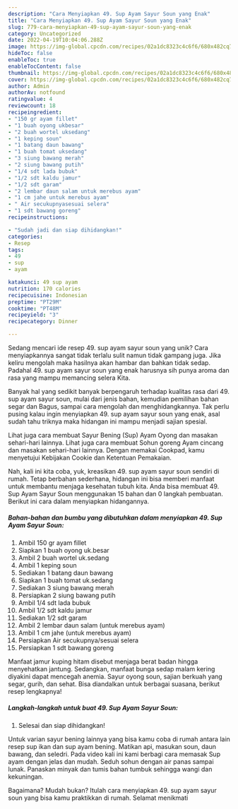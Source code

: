 ```yaml
---
description: "Cara Menyiapkan 49. Sup Ayam Sayur Soun yang Enak"
title: "Cara Menyiapkan 49. Sup Ayam Sayur Soun yang Enak"
slug: 779-cara-menyiapkan-49-sup-ayam-sayur-soun-yang-enak
category: Uncategorized
date: 2022-04-19T10:04:06.288Z
image: https://img-global.cpcdn.com/recipes/02a1dc8323c4c6f6/680x482cq70/49-sup-ayam-sayur-soun-foto-resep-utama.jpg
hideToc: false
enableToc: true
enableTocContent: false
thumbnail: https://img-global.cpcdn.com/recipes/02a1dc8323c4c6f6/680x482cq70/49-sup-ayam-sayur-soun-foto-resep-utama.jpg
cover: https://img-global.cpcdn.com/recipes/02a1dc8323c4c6f6/680x482cq70/49-sup-ayam-sayur-soun-foto-resep-utama.jpg
author: Admin
authorAv: notfound
ratingvalue: 4
reviewcount: 18
recipeingredient:
- "150 gr ayam fillet"
- "1 buah oyong ukbesar"
- "2 buah wortel uksedang"
- "1 keping soun"
- "1 batang daun bawang"
- "1 buah tomat uksedang"
- "3 siung bawang merah"
- "2 siung bawang putih"
- "1/4 sdt lada bubuk"
- "1/2 sdt kaldu jamur"
- "1/2 sdt garam"
- "2 lembar daun salam untuk merebus ayam"
- "1 cm jahe untuk merebus ayam"
- " Air secukupnyasesuai selera"
- "1 sdt bawang goreng"
recipeinstructions:

- "Sudah jadi dan siap dihidangkan!"
categories:
- Resep
tags:
- 49
- sup
- ayam

katakunci: 49 sup ayam 
nutrition: 170 calories
recipecuisine: Indonesian
preptime: "PT29M"
cooktime: "PT48M"
recipeyield: "3"
recipecategory: Dinner

---
```





Sedang mencari ide resep 49. sup ayam sayur soun yang unik? Cara menyiapkannya sangat tidak terlalu sulit namun tidak gampang juga. Jika keliru mengolah maka hasilnya akan hambar dan bahkan tidak sedap. Padahal 49. sup ayam sayur soun yang enak harusnya sih punya aroma dan rasa yang mampu memancing selera Kita.





Banyak hal yang sedikit banyak berpengaruh terhadap kualitas rasa dari 49. sup ayam sayur soun, mulai dari jenis bahan, kemudian pemilihan bahan segar dan Bagus, sampai cara mengolah dan menghidangkannya. Tak perlu pusing kalau ingin menyiapkan 49. sup ayam sayur soun yang enak,      asal sudah tahu triknya maka hidangan ini mampu menjadi sajian spesial.














Lihat juga cara membuat Sayur Bening (Sup) Ayam Oyong dan masakan sehari-hari lainnya. Lihat juga cara membuat Sohun goreng Ayam cincang dan masakan sehari-hari lainnya. Dengan memakai Cookpad, kamu menyetujui Kebijakan Cookie dan Ketentuan Pemakaian.






Nah, kali ini kita coba, yuk, kreasikan 49. sup ayam sayur soun sendiri di rumah. Tetap berbahan sederhana, hidangan ini bisa memberi manfaat untuk membantu menjaga kesehatan tubuh kita. Anda bisa membuat 49. Sup Ayam Sayur Soun menggunakan 15 bahan dan 0 langkah pembuatan. Berikut ini cara dalam menyiapkan hidangannya.

<!--inarticleads1-->

##### Bahan-bahan dan bumbu yang dibutuhkan dalam menyiapkan 49. Sup Ayam Sayur Soun:

1. Ambil 150 gr ayam fillet
1. Siapkan 1 buah oyong uk.besar
1. Ambil 2 buah wortel uk.sedang
1. Ambil 1 keping soun
1. Sediakan 1 batang daun bawang
1. Siapkan 1 buah tomat uk.sedang
1. Sediakan 3 siung bawang merah
1. Persiapkan 2 siung bawang putih
1. Ambil 1/4 sdt lada bubuk
1. Ambil 1/2 sdt kaldu jamur
1. Sediakan 1/2 sdt garam
1. Ambil 2 lembar daun salam (untuk merebus ayam)
1. Ambil 1 cm jahe (untuk merebus ayam)
1. Persiapkan  Air secukupnya/sesuai selera
1. Persiapkan 1 sdt bawang goreng


Manfaat jamur kuping hitam disebut menjaga berat badan hingga menyehatkan jantung. Sedangkan, manfaat bunga sedap malam kering diyakini dapat mencegah anemia. Sayur oyong soun, sajian berkuah yang segar, gurih, dan sehat. Bisa diandalkan untuk berbagai suasana, berikut resep lengkapnya! 

<!--inarticleads2-->

##### Langkah-langkah untuk buat 49. Sup Ayam Sayur Soun:


1. Selesai dan siap dihidangkan!

Untuk varian sayur bening lainnya yang bisa kamu coba di rumah antara lain resep sup ikan dan sup ayam bening. Matikan api, masukan soun, daun bawang, dan seledri. Pada video kali ini kami berbagi cara memasak Sup ayam dengan jelas dan mudah. Seduh sohun dengan air panas sampai lunak. Panaskan minyak dan tumis bahan tumbuk sehingga wangi dan kekuningan. 

Bagaimana? Mudah bukan? Itulah cara menyiapkan 49. sup ayam sayur soun yang bisa kamu praktikkan di rumah. Selamat menikmati

